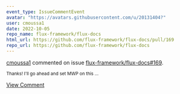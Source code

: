 ```yaml
---
event_type: IssueCommentEvent
avatar: "https://avatars.githubusercontent.com/u/20131404?"
user: cmoussa1
date: 2022-10-05
repo_name: flux-framework/flux-docs
html_url: https://github.com/flux-framework/flux-docs/pull/169
repo_url: https://github.com/flux-framework/flux-docs
---
```


<a href='https://github.com/cmoussa1' target='_blank'>cmoussa1</a> commented on issue <a href='https://github.com/flux-framework/flux-docs/pull/169' target='_blank'>flux-framework/flux-docs#169</a>.

<small>Thanks! I'll go ahead and set MWP on this ...</small>

<a href='https://github.com/flux-framework/flux-docs/pull/169' target='_blank'>View Comment</a>